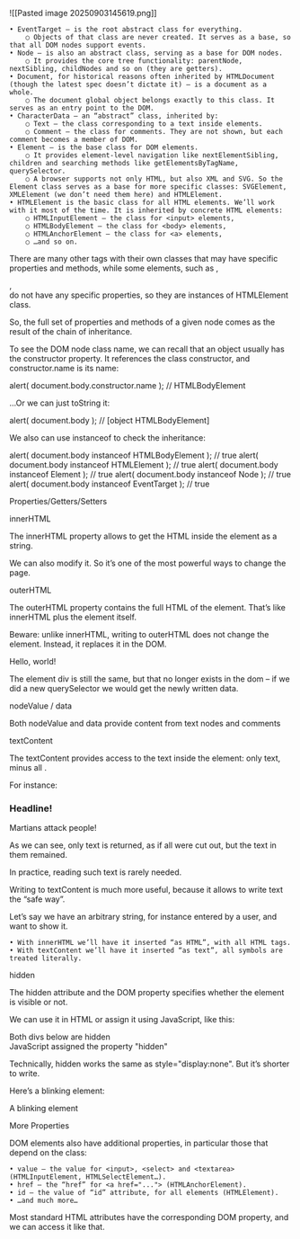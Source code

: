 ![[Pasted image 20250903145619.png]]


	• EventTarget – is the root abstract class for everything.
		○ Objects of that class are never created. It serves as a base, so that all DOM nodes support events.
	• Node – is also an abstract class, serving as a base for DOM nodes.
		○ It provides the core tree functionality: parentNode, nextSibling, childNodes and so on (they are getters).
	• Document, for historical reasons often inherited by HTMLDocument (though the latest spec doesn’t dictate it) – is a document as a whole.
		○ The document global object belongs exactly to this class. It serves as an entry point to the DOM.
	• CharacterData – an “abstract” class, inherited by:
		○ Text – the class corresponding to a text inside elements.
		○ Comment – the class for comments. They are not shown, but each comment becomes a member of DOM.
	• Element – is the base class for DOM elements.
		○ It provides element-level navigation like nextElementSibling, children and searching methods like getElementsByTagName, querySelector.
		○ A browser supports not only HTML, but also XML and SVG. So the Element class serves as a base for more specific classes: SVGElement, XMLElement (we don’t need them here) and HTMLElement.
	• HTMLElement is the basic class for all HTML elements. We’ll work with it most of the time. It is inherited by concrete HTML elements:
		○ HTMLInputElement – the class for <input> elements,
		○ HTMLBodyElement – the class for <body> elements,
		○ HTMLAnchorElement – the class for <a> elements,
		○ …and so on.

There are many other tags with their own classes that may have specific properties and methods, while some elements, such as <span>, <section>, <article> do not have any specific properties, so they are instances of HTMLElement class.
 
So, the full set of properties and methods of a given node comes as the result of the chain of inheritance.

To see the DOM node class name, we can recall that an object usually has the constructor property. It references the class constructor, and constructor.name is its name:
 
alert( document.body.constructor.name ); // HTMLBodyElement

…Or we can just toString it:
 
alert( document.body ); // [object HTMLBodyElement]

We also can use instanceof to check the inheritance:
 
alert( document.body instanceof HTMLBodyElement ); // true
alert( document.body instanceof HTMLElement ); // true
alert( document.body instanceof Element ); // true
alert( document.body instanceof Node ); // true
alert( document.body instanceof EventTarget ); // true

Properties/Getters/Setters

innerHTML

The innerHTML property allows to get the HTML inside the element as a string.

We can also modify it. So it’s one of the most powerful ways to change the page.

outerHTML

The outerHTML property contains the full HTML of the element. That’s like innerHTML plus the element itself.

Beware: unlike innerHTML, writing to outerHTML does not change the element. Instead, it replaces it in the DOM.

<div>Hello, world!</div>
 
<script>
  let div = document.querySelector('div');
 
  // replace div.outerHTML with <p>...</p>
  div.outerHTML = '<p>A new element</p>'; // (*)
 
  // 'div' is still the same!
  alert(div.outerHTML); // <div>Hello, world!</div>
</script>


The element div is still the same, but that no longer exists in the dom – if we did a new querySelector we would get the newly written data.

nodeValue / data

Both nodeValue and data provide content from text nodes and comments

textContent

The textContent provides access to the text inside the element: only text, minus all <tags>.
 
For instance:
 
<div id="news">
  <h1>Headline!</h1>
  <p>Martians attack people!</p>
</div>
 
<script>
  // Headline! Martians attack people!
  alert(news.textContent);
</script>

As we can see, only text is returned, as if all <tags> were cut out, but the text in them remained.
 
In practice, reading such text is rarely needed.
 
Writing to textContent is much more useful, because it allows to write text the “safe way”.
 
Let’s say we have an arbitrary string, for instance entered by a user, and want to show it.
 
	• With innerHTML we’ll have it inserted “as HTML”, with all HTML tags.
	• With textContent we’ll have it inserted “as text”, all symbols are treated literally.


hidden

The hidden attribute and the DOM property specifies whether the element is visible or not.
 
We can use it in HTML or assign it using JavaScript, like this:
 
<div>Both divs below are hidden</div>

<div hidden>With the attribute "hidden"</div>
 
<div id="elem">JavaScript assigned the property "hidden"</div>
 
<script>
  elem.hidden = true;
</script>

Technically, hidden works the same as style="display:none". But it’s shorter to write.
 
Here’s a blinking element:

<div id="elem">A blinking element</div>
 
<script>
  setInterval(() => elem.hidden = !elem.hidden, 1000);
</script>

More Properties

DOM elements also have additional properties, in particular those that depend on the class:
 
	• value – the value for <input>, <select> and <textarea> (HTMLInputElement, HTMLSelectElement…).
	• href – the “href” for <a href="..."> (HTMLAnchorElement).
	• id – the value of “id” attribute, for all elements (HTMLElement).
	• …and much more…

Most standard HTML attributes have the corresponding DOM property, and we can access it like that.
